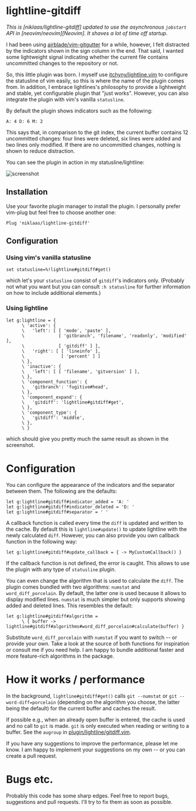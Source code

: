 # lightline-gitdiff

*This is [niklaas/lightline-gitdiff] updated to use the asynchronous `jobstart` API in [neovim/neovim][Neovim]. It shaves a lot of time off startup.*

I had been using [airblade/vim-gitgutter][gitgutter] for a while, however, I
felt distracted by the indicators shown in the sign column in the end. That
said, I wanted some lightweight signal indicating whether the current file
contains uncommitted changes to the repository or not.

So, this little plugin was born. I myself use
[itchyny/lightline.vim][lightline] to configure the statusline of vim easily,
so this is where the name of the plugin comes from. In addition, I embrace
lightlines's philosophy to provide a lightweight and stable, yet configurable
plugin that "just works". However, you can also integrate the plugin with vim's
vanilla `statusline`.

By default the plugin shows indicators such as the following:

```
A: 4 D: 6 M: 2
```

This says that, in comparison to the git index, the current buffer contains 12
uncommitted changes: four lines were deleted, six lines were added and two
lines only modified. If there are no uncommitted changes, nothing is shown to
reduce distraction.

You can see the plugin in action in my statusline/lightline:

![screenshot](https://raw.githubusercontent.com/wiki/niklaas/lightline-gitdiff/images/screenshot.png)

## Installation

Use your favorite plugin manager to install the plugin. I personally prefer
vim-plug but feel free to choose another one:

```vim
Plug 'niklaas/lightline-gitdiff'
```

## Configuration

### Using vim's vanilla statusline

```vim
set statusline=%!lightline#gitdiff#get()
```

which let's your `statusline` consist of `gitdiff`'s indicators only. (Probably
not what you want but you can consult `:h statusline` for further information
on how to include additional elements.)

### Using lightline

```vim
let g:lightline = {
      \ 'active': {
      \   'left': [ [ 'mode', 'paste' ],
      \             [ 'gitbranch', 'filename', 'readonly', 'modified' ],
      \             [ 'gitdiff' ] ],
      \   'right': [ [ 'lineinfo' ],
      \              [ 'percent' ] ]
      \ },
      \ 'inactive': {
      \   'left': [ [ 'filename', 'gitversion' ] ],
      \ },
      \ 'component_function': {
      \   'gitbranch': 'fugitive#head',
      \ },
      \ 'component_expand': {
      \   'gitdiff': 'lightline#gitdiff#get',
      \ },
      \ 'component_type': {
      \   'gitdiff': 'middle',
      \ },
      \ }
```

which should give you pretty much the same result as shown in the screenshot.

# Configuration

You can configure the appearance of the indicators and the separator between
them. The following are the defaults:

```vim
let g:lightline#gitdiff#indicator_added = 'A: '
let g:lightline#gitdiff#indicator_deleted = 'D: '
let g:lightline#gitdiff#separator = ' '
```

A callback function is called every time the `diff` is updated and written to
the cache. By default this is `lightline#update()` to update lightline with
the newly calculated `diff`. However, you can also provide you own callback
function in the following way:

```vim
let g:lightline#gitdiff#update_callback = { -> MyCustomCallback() }
```

If the callback function is not defined, the error is caught. This allows to
use the plugin with any type of `statusline` plugin.

You can even change the algorithm that is used to calculate the `diff`. The
plugin comes bundled with two algorithms: `numstat` and `word_diff_porcelain`.
By default, the latter one is used because it allows to display modified lines.
`numstat` is much simpler but only supports showing added and deleted lines.
This resembles the default:

```vim
let g:lightline#gitdiff#algorithm =
      \ { buffer -> lightline#gitdiff#algorithms#word_diff_porcelain#calculate(buffer) }
```

Substitute `word_diff_porcelain` with `numstat` if you want to switch -- or
provide your own. Take a look at the source of both functions for inspiration
or consult me if you need help. I am happy to bundle additional faster and more
feature-rich algorithms in the package.

# How it works / performance

In the background, `lightline#gitdiff#get()` calls `git --numstat` or `git
--word-diff=porcelain` (depending on the algorithm you choose, the latter being
the default) for the current buffer and caches the result.

If possible e.g., when an already open buffer is entered, the cache is used and
no call to `git` is made. `git` is only executed when reading or writing to a
buffer. See the `augroup` in [plugin/lightline/gitdiff.vim][augroup].

If you have any suggestions to improve the performance, please let me know. I
am happy to implement your suggestions on my own -- or you can create a pull
request.

# Bugs etc.

Probably this code has some sharp edges. Feel free to report bugs, suggestions
and pull requests. I'll try to fix them as soon as possible.

[gitgutter]: https://github.com/airblade/vim-gitgutter
[lightline]: https://github.com/itchyny/lightline.vim
[augroup]: https://github.com/niklaas/lightline-gitdiff/blob/master/plugin/lightline/gitdiff.vim
